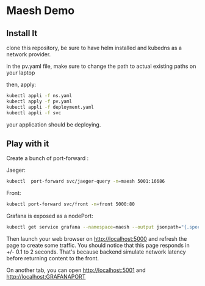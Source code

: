 # Maesh Demo

## Install It

clone this repository, be sure to have helm installed and kubedns as a network provider.

in the pv.yaml file, make sure to change the path to actual existing paths on your laptop

then, apply:

```bash
kubectl appli -f ns.yaml
kubectl apply -f pv.yaml
kubectl appli -f deployment.yaml
kubectl appli -f svc
```

your application should be deploying.

## Play with it

Create a bunch of port-forward :

Jaeger:

```bash
kubectl  port-forward svc/jaeger-query -n=maesh 5001:16686
```

Front:

```bash
kubectl port-forward svc/front -n=front 5000:80
```

Grafana is exposed as a nodePort:

```bash
kubectl get service grafana --namespace=maesh --output jsonpath="{.spec.ports[0].nodePort}"
````

Then launch your web browser on <http://localhost:5000> and refresh the page to create some traffic. You should notice that this page responds in +/- 0.1 to 2 seconds. That's because backend simulate network latency before returning content to the front.

On another tab, you can open  <http://localhost:5001> and <http://localhost:GRAFANAPORT> 

